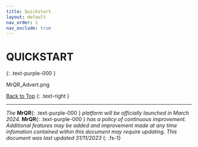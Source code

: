 ```yaml
---
title: Quickstart
layout: default
nav_order: 1
nav_exclude: true
---
```

# QUICKSTART
{: .text-purple-000 }

MrQR_Advert.png

[Back to Top](https://docs.mrqr.me/quickstart)
{: .text-right }

___
*The* **MrQR**{: .text-purple-000 } *platform will be officially launched in March 2024.* **MrQR**{: .text-purple-000 } *has a policy of continuous improvement.
Additional features may be added and improvement made at any time infomation contained within this document may require updating.
This document was last updated 31/11/2023*
{: .fs-1}
